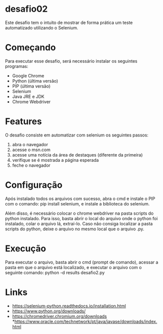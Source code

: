 # desafio02
Este desafio tem o intuito de mostrar de forma prática um teste automatizado utilizando o Selenium.

# Começando
Para executar esse desafio, será necessário instalar os seguintes programas:
* Google Chrome
* Python (última versão)
* PIP (última versão)
* Selenium
* Java JRE e JDK
* Chrome Webdriver

# Features
O desafio consiste em automatizar com selenium os seguintes passos:
1. abra o navegador
2. acesse o msn.com
3. acesse uma notícia da área de destaques (diferente da primeira)
4. verifique se é mostrada a página esperada
5. feche o navegador

# Configuração
Após instalado todos os arquivos com sucesso, abra o cmd e instale o PIP com o comando: pip install selenium, e instale a biblioteca do selenium.

Além disso, é necessário colocar o chrome webdriver na pasta scripts do python instalado. Para isso, basta abrir o local do arquivo onde o python foi instalado, colar o arquivo lá, extraí-lo.
Caso não consiga localizar a pasta scripts do python, deixe o arquivo no mesmo local que o arquivo .py.

# Execução
Para executar o arquivo, basta abrir o cmd (prompt de comando), acessar a pasta em que o arquivo está localizado, e executar o arquivo com o seguinte comando: python -d results desafio2.py

# Links
* https://selenium-python.readthedocs.io/installation.html
* https://www.python.org/downloads/
* https://chromedriver.chromium.org/downloads
*https://www.oracle.com/technetwork/pt/java/javase/downloads/index.html

